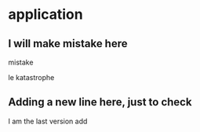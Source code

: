 # application

## I will make mistake here

mistake <!-- --i have typo -->

le katastrophe

## Adding a new line here, just to check

I am the last version
add
